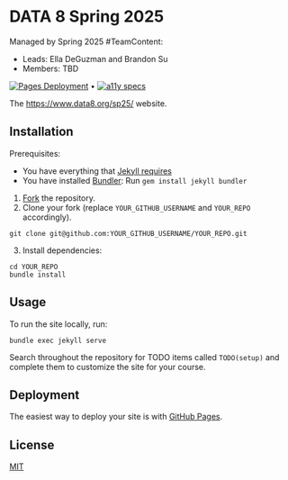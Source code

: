 # DATA 8 Spring 2025

Managed by Spring 2025 #TeamContent: 
* Leads: Ella DeGuzman and Brandon Su
* Members: TBD

[![Pages Deployment](https://github.com/data-8/sp25/actions/workflows/jekyll.yml/badge.svg)](https://github.com/data-8/sp25/actions/workflows/jekyll.yml) •
[![a11y specs](https://github.com/data-8/sp25/actions/workflows/rspec.yml/badge.svg)](https://github.com/data-8/sp25/actions/workflows/rspec.yml)

The https://www.data8.org/sp25/ website.

## Installation

Prerequisites:

- You have everything that [Jekyll requires](https://jekyllrb.com/docs/installation/)
- You have installed [Bundler](https://bundler.io/): Run `gem install jekyll bundler`

1. [Fork](https://github.com/berkeley-eecs/berkeley-class-site/fork) the repository.
2. Clone your fork (replace `YOUR_GITHUB_USERNAME` and `YOUR_REPO` accordingly).
```
git clone git@github.com:YOUR_GITHUB_USERNAME/YOUR_REPO.git
```
3. Install dependencies:
```
cd YOUR_REPO
bundle install
```

## Usage

To run the site locally, run:

```
bundle exec jekyll serve
```

Search throughout the repository for TODO items called `TODO(setup)` and complete them to customize the site for your course.

## Deployment

The easiest way to deploy your site is with [GitHub Pages](https://docs.github.com/en/pages/setting-up-a-github-pages-site-with-jekyll/about-github-pages-and-jekyll).

## License

[MIT](LICENSE)
